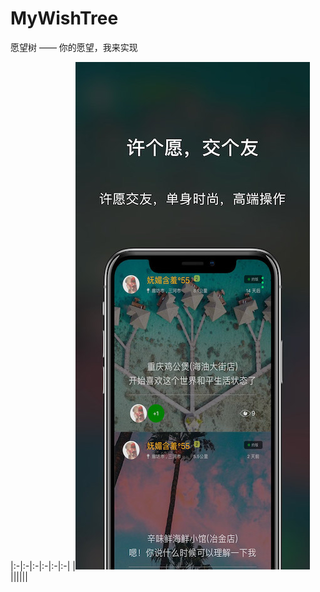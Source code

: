 # MyWishTree
愿望树 —— 你的愿望，我来实现


|:-|:-|:-|:-|:-|:-|
|![](https://raw.githubusercontent.com/12343954/MyWishTree/master/resources/X-1-s.JPG)||||||
